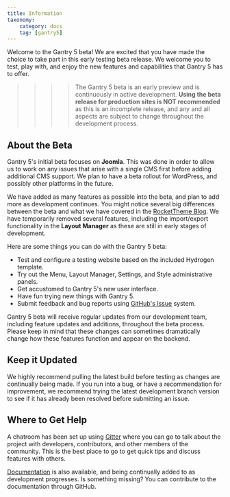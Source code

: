 ```yaml
---
title: Information
taxonomy:
    category: docs
    tag: [gantry5]
---
```


Welcome to the Gantry 5 beta! We are excited that you have made the choice to take part in this early testing beta release. We welcome you to test, play with, and enjoy the new features and capabilities that Gantry 5 has to offer.

>>>> The Gantry 5 beta is an early preview and is continuously in active development. **Using the beta release for production sites is NOT recommended** as this is an incomplete release, and any and all aspects are subject to change throughout the development process.

## About the Beta

Gantry 5's initial beta focuses on **Joomla**. This was done in order to allow us to work on any issues that arise with a single CMS first before adding additional CMS support. We plan to have a beta rollout for WordPress, and possibly other platforms in the future.

We have added as many features as possible into the beta, and plan to add more as development continues. You might notice several big differences between the beta and what we have covered in the [RocketTheme Blog](http://rockettheme.com/blog). We have temporarily removed several features, including the import/export functionality in the **Layout Manager** as these are still in early stages of development.

Here are some things you can do with the Gantry 5 beta:

* Test and configure a testing website based on the included Hydrogen template.
* Try out the Menu, Layout Manager, Settings, and Style administrative panels.
* Get accustomed to Gantry 5's new user interface.
* Have fun trying new things with Gantry 5.
* Submit feedback and bug reports using [GitHub's Issue](https://guides.github.com/features/issues/) system.

Gantry 5 beta will receive regular updates from our development team, including feature updates and additions, throughout the beta process. Please keep in mind that these changes can sometimes dramatically change how these features function and appear on the backend.

## Keep it Updated

We highly recommend pulling the latest build before testing as changes are continually being made. If you run into a bug, or have a recommendation for improvement, we recommend trying the latest development branch version to see if it has already been resolved before submitting an issue.

## Where to Get Help

A chatroom has been set up using [Gitter](https://gitter.im/gantry/gantry5) where you can go to talk about the project with developers, contributors, and other members of the community. This is the best place to go to get quick tips and discuss features with others.

[Documentation](http://docs.gantry.org) is also available, and being continually added to as development progresses. Is something missing? You can contribute to the documentation through GitHub.